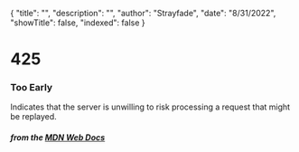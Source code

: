 {
    "title": "",
    "description": "",
    "author": "Strayfade",
    "date": "8/31/2022",
    "showTitle": false,
    "indexed": false
}
# 425
### Too Early

Indicates that the server is unwilling to risk processing a request that might be replayed.

#### *from the [MDN Web Docs](https://developer.mozilla.org/en-US/docs/Web/HTTP/Status)* 